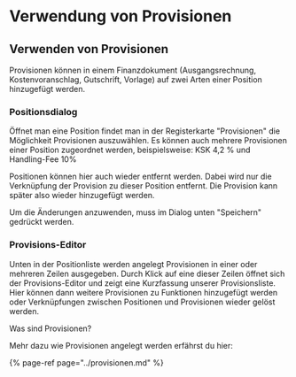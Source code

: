 # Verwendung von Provisionen

## Verwenden von Provisionen

Provisionen können in einem Finanzdokument \(Ausgangsrechnung, Kostenvoranschlag, Gutschrift, Vorlage\) auf zwei Arten einer Position hinzugefügt werden.

### Positionsdialog

Öffnet man eine Position findet man in der Registerkarte "Provisionen" die Möglichkeit Provisionen auszuwählen. Es können auch mehrere Provisionen einer Position zugeordnet werden, beispielsweise: KSK 4,2 % und Handling-Fee 10%

Positionen können hier auch wieder entfernt werden. Dabei wird nur die Verknüpfung der Provision zu dieser Position entfernt. Die Provision kann später also wieder hinzugefügt werden.

Um die Änderungen anzuwenden, muss im Dialog unten "Speichern" gedrückt werden.

### Provisions-Editor

Unten in der Positionliste werden angelegt Provisionen in einer oder mehreren Zeilen ausgegeben. Durch Klick auf eine dieser Zeilen öffnet sich der Provisions-Editor und zeigt eine Kurzfassung unserer Provisionsliste. Hier können dann weitere Provisionen zu Funktionen hinzugefügt werden oder Verknüpfungen zwischen Positionen und Provisionen wieder gelöst werden.

Was sind Provisionen?

Mehr dazu wie Provisionen angelegt werden erfährst du hier:

{% page-ref page="../provisionen.md" %}

